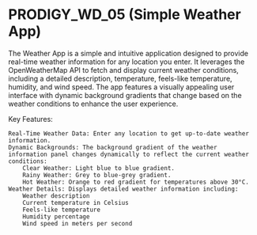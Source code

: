 # PRODIGY_WD_05 (Simple Weather App)
The Weather App is a simple and intuitive application designed to provide real-time weather information for any location you enter. It leverages the OpenWeatherMap API to fetch and display current weather conditions, including a detailed description, temperature, feels-like temperature, humidity, and wind speed. The app features a visually appealing user interface with dynamic background gradients that change based on the weather conditions to enhance the user experience.

Key Features:

    Real-Time Weather Data: Enter any location to get up-to-date weather information.
    Dynamic Backgrounds: The background gradient of the weather information panel changes dynamically to reflect the current weather conditions:
        Clear Weather: Light blue to blue gradient.
        Rainy Weather: Grey to blue-grey gradient.
        Hot Weather: Orange to red gradient for temperatures above 30°C.
    Weather Details: Displays detailed weather information including:
        Weather description
        Current temperature in Celsius
        Feels-like temperature
        Humidity percentage
        Wind speed in meters per second
